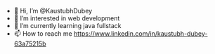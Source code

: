 - 👋 Hi, I’m @KaustubhDubey
- 👀 I’m interested in web development 
- 🌱 I’m currently learning java fullstack 
- 📫 How to reach me https://www.linkedin.com/in/kaustubh-dubey-63a75215b


<!---
KaustubhDubey/KaustubhDubey is a ✨ special ✨ repository because its `README.md` (this file) appears on your GitHub profile.
You can click the Preview link to take a look at your changes.
--->
